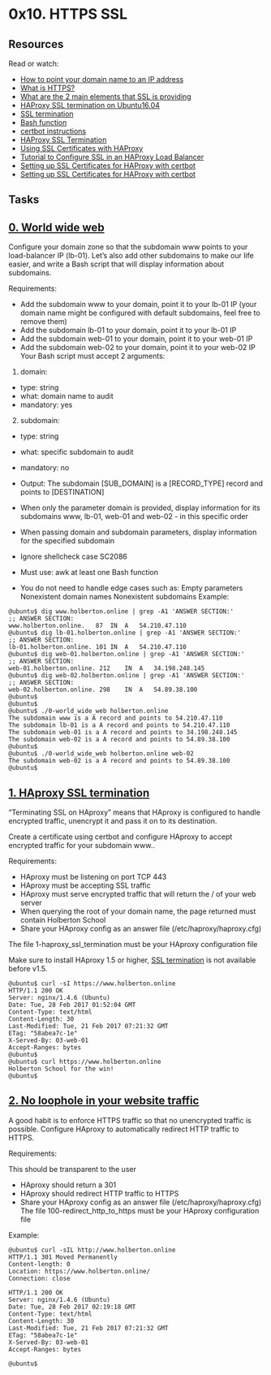 # 0x10. HTTPS SSL

## Resources
Read or watch:

* [How to point your domain name to an IP address](https://www.supereasy.com/how-to-point-your-domain-name-to-an-ip-address/)
* [What is HTTPS?](https://www.instantssl.com/http-vs-https)
* [What are the 2 main elements that SSL is providing](https://www.sslshopper.com/why-ssl-the-purpose-of-using-ssl-certificates.html)
* [HAProxy SSL termination on Ubuntu16.04](https://devops.ionos.com/tutorials/install-and-configure-haproxy-load-balancer-on-ubuntu-1604/)
* [SSL termination](https://en.wikipedia.org/wiki/TLS_termination_proxy)
* [Bash function](https://tldp.org/LDP/abs/html/complexfunct.html)
* [certbot instructions](https://certbot.eff.org/lets-encrypt/ubuntubionic-nginx)
* [HAProxy SSL Termination](https://www.haproxy.com/blog/haproxy-ssl-termination/)
* [Using SSL Certificates with HAProxy](https://serversforhackers.com/c/using-ssl-certificates-with-haproxy)
* [Tutorial to Configure SSL in an HAProxy Load Balancer](https://medium.com/swlh/tutorial-to-configure-ssl-in-a-haproxy-load-balancer-b452d1be100f)
* [Setting up SSL Certificates for HAProxy with certbot](https://phansch.net/posts/haproxy-letsencrypt-certbot/)
* [Setting up SSL Certificates for HAProxy with certbot](https://notes.leetdev.net/untitled)


## Tasks

## [0. World wide web](./0-world_wide_web)
Configure your domain zone so that the subdomain www points to your load-balancer IP (lb-01). Let’s also add other subdomains to make our life easier, and write a Bash script that will display information about subdomains.

Requirements:

* Add the subdomain www to your domain, point it to your lb-01 IP (your domain name might be configured with default subdomains, feel free to remove them)
* Add the subdomain lb-01 to your domain, point it to your lb-01 IP
* Add the subdomain web-01 to your domain, point it to your web-01 IP
* Add the subdomain web-02 to your domain, point it to your web-02 IP
Your Bash script must accept 2 arguments:
1. domain:
* type: string
* what: domain name to audit
* mandatory: yes
2. subdomain:
* type: string
* what: specific subdomain to audit
* mandatory: no

* Output: The subdomain [SUB_DOMAIN] is a [RECORD_TYPE] record and points to [DESTINATION]
* When only the parameter domain is provided, display information for its subdomains www, lb-01, web-01 and web-02 - in this specific order
* When passing domain and subdomain parameters, display information for the specified subdomain
* Ignore shellcheck case SC2086
* Must use:
awk
at least one Bash function

* You do not need to handle edge cases such as:
Empty parameters
Nonexistent domain names
Nonexistent subdomains
Example:
```
@ubuntu$ dig www.holberton.online | grep -A1 'ANSWER SECTION:'
;; ANSWER SECTION:
www.holberton.online.   87  IN  A   54.210.47.110
@ubuntu$ dig lb-01.holberton.online | grep -A1 'ANSWER SECTION:'
;; ANSWER SECTION:
lb-01.holberton.online. 101 IN  A   54.210.47.110
@ubuntu$ dig web-01.holberton.online | grep -A1 'ANSWER SECTION:'
;; ANSWER SECTION:
web-01.holberton.online. 212    IN  A   34.198.248.145
@ubuntu$ dig web-02.holberton.online | grep -A1 'ANSWER SECTION:'
;; ANSWER SECTION:
web-02.holberton.online. 298    IN  A   54.89.38.100
@ubuntu$
@ubuntu$
@ubuntu$ ./0-world_wide_web holberton.online
The subdomain www is a A record and points to 54.210.47.110
The subdomain lb-01 is a A record and points to 54.210.47.110
The subdomain web-01 is a A record and points to 34.198.248.145
The subdomain web-02 is a A record and points to 54.89.38.100
@ubuntu$
@ubuntu$ ./0-world_wide_web holberton.online web-02
The subdomain web-02 is a A record and points to 54.89.38.100
@ubuntu$
```

## [1. HAproxy SSL termination](./1-haproxy_ssl_termination)
“Terminating SSL on HAproxy” means that HAproxy is configured to handle encrypted traffic, unencrypt it and pass it on to its destination.

Create a certificate using certbot and configure HAproxy to accept encrypted traffic for your subdomain www..

Requirements:

* HAproxy must be listening on port TCP 443
* HAproxy must be accepting SSL traffic
* HAproxy must serve encrypted traffic that will return the / of your web server
* When querying the root of your domain name, the page returned must contain Holberton School
* Share your HAproxy config as an answer file (/etc/haproxy/haproxy.cfg)

The file 1-haproxy_ssl_termination must be your HAproxy configuration file

Make sure to install HAproxy 1.5 or higher, [SSL termination](https://en.wikipedia.org/wiki/TLS_termination_proxy) is not available before v1.5.
```
@ubuntu$ curl -sI https://www.holberton.online
HTTP/1.1 200 OK
Server: nginx/1.4.6 (Ubuntu)
Date: Tue, 28 Feb 2017 01:52:04 GMT
Content-Type: text/html
Content-Length: 30
Last-Modified: Tue, 21 Feb 2017 07:21:32 GMT
ETag: "58abea7c-1e"
X-Served-By: 03-web-01
Accept-Ranges: bytes
@ubuntu$
@ubuntu$ curl https://www.holberton.online
Holberton School for the win!
@ubuntu$
```

## [2. No loophole in your website traffic](./100-redirect_http_to_https)
A good habit is to enforce HTTPS traffic so that no unencrypted traffic is possible. Configure HAproxy to automatically redirect HTTP traffic to HTTPS.

Requirements:

This should be transparent to the user
* HAproxy should return a 301
* HAproxy should redirect HTTP traffic to HTTPS
* Share your HAproxy config as an answer file (/etc/haproxy/haproxy.cfg)
The file 100-redirect_http_to_https must be your HAproxy configuration file

Example:
```
@ubuntu$ curl -sIL http://www.holberton.online
HTTP/1.1 301 Moved Permanently
Content-length: 0
Location: https://www.holberton.online/
Connection: close

HTTP/1.1 200 OK
Server: nginx/1.4.6 (Ubuntu)
Date: Tue, 28 Feb 2017 02:19:18 GMT
Content-Type: text/html
Content-Length: 30
Last-Modified: Tue, 21 Feb 2017 07:21:32 GMT
ETag: "58abea7c-1e"
X-Served-By: 03-web-01
Accept-Ranges: bytes

@ubuntu$
```
